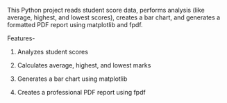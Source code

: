 This Python project reads student score data, performs analysis (like average, highest, and lowest scores), creates a bar chart, and generates a formatted PDF report using matplotlib and fpdf.

Features-
1. Analyzes student scores

2. Calculates average, highest, and lowest marks

3. Generates a bar chart using matplotlib

4. Creates a professional PDF report using fpdf

